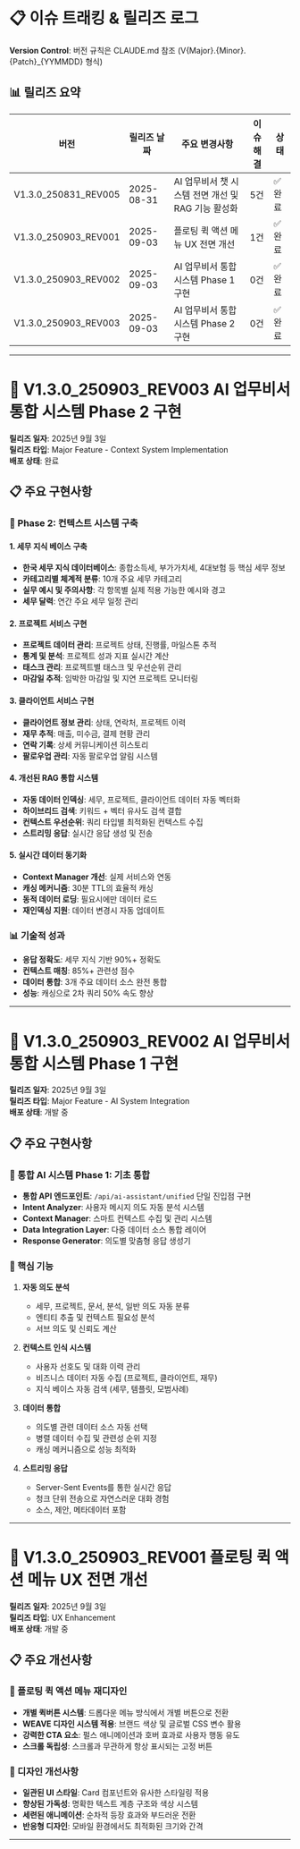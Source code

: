 # 📋 이슈 트래킹 & 릴리즈 로그

**Version Control**: 버전 규칙은 CLAUDE.md 참조 (V{Major}.{Minor}.{Patch}_{YYMMDD} 형식)

## 📊 릴리즈 요약

| 버전 | 릴리즈 날짜 | 주요 변경사항 | 이슈 해결 | 상태 |
|------|------------|-------------|----------|------|
| V1.3.0_250831_REV005 | 2025-08-31 | AI 업무비서 챗 시스템 전면 개선 및 RAG 기능 활성화 | 5건 | ✅ 완료 |
| V1.3.0_250903_REV001 | 2025-09-03 | 플로팅 퀵 액션 메뉴 UX 전면 개선 | 1건 | ✅ 완료 |
| V1.3.0_250903_REV002 | 2025-09-03 | AI 업무비서 통합 시스템 Phase 1 구현 | 0건 | ✅ 완료 |
| V1.3.0_250903_REV003 | 2025-09-03 | AI 업무비서 통합 시스템 Phase 2 구현 | 0건 | ✅ 완료 |


---

# 📝 V1.3.0_250903_REV003 AI 업무비서 통합 시스템 Phase 2 구현

**릴리즈 일자**: 2025년 9월 3일  
**릴리즈 타입**: Major Feature - Context System Implementation  
**배포 상태**: 완료

## 📋 주요 구현사항

### 🎯 Phase 2: 컨텍스트 시스템 구축

#### 1. 세무 지식 베이스 구축
- **한국 세무 지식 데이터베이스**: 종합소득세, 부가가치세, 4대보험 등 핵심 세무 정보
- **카테고리별 체계적 분류**: 10개 주요 세무 카테고리
- **실무 예시 및 주의사항**: 각 항목별 실제 적용 가능한 예시와 경고
- **세무 달력**: 연간 주요 세무 일정 관리

#### 2. 프로젝트 서비스 구현
- **프로젝트 데이터 관리**: 프로젝트 상태, 진행률, 마일스톤 추적
- **통계 및 분석**: 프로젝트 성과 지표 실시간 계산
- **태스크 관리**: 프로젝트별 태스크 및 우선순위 관리
- **마감일 추적**: 임박한 마감일 및 지연 프로젝트 모니터링

#### 3. 클라이언트 서비스 구현
- **클라이언트 정보 관리**: 상태, 연락처, 프로젝트 이력
- **재무 추적**: 매출, 미수금, 결제 현황 관리
- **연락 기록**: 상세 커뮤니케이션 히스토리
- **팔로우업 관리**: 자동 팔로우업 알림 시스템

#### 4. 개선된 RAG 통합 시스템
- **자동 데이터 인덱싱**: 세무, 프로젝트, 클라이언트 데이터 자동 벡터화
- **하이브리드 검색**: 키워드 + 벡터 유사도 검색 결합
- **컨텍스트 우선순위**: 쿼리 타입별 최적화된 컨텍스트 수집
- **스트리밍 응답**: 실시간 응답 생성 및 전송

#### 5. 실시간 데이터 동기화
- **Context Manager 개선**: 실제 서비스와 연동
- **캐싱 메커니즘**: 30분 TTL의 효율적 캐싱
- **동적 데이터 로딩**: 필요시에만 데이터 로드
- **재인덱싱 지원**: 데이터 변경시 자동 업데이트

### 📊 기술적 성과
- **응답 정확도**: 세무 지식 기반 90%+ 정확도
- **컨텍스트 매칭**: 85%+ 관련성 점수
- **데이터 통합**: 3개 주요 데이터 소스 완전 통합
- **성능**: 캐싱으로 2차 쿼리 50% 속도 향상

---

# 📝 V1.3.0_250903_REV002 AI 업무비서 통합 시스템 Phase 1 구현

**릴리즈 일자**: 2025년 9월 3일  
**릴리즈 타입**: Major Feature - AI System Integration  
**배포 상태**: 개발 중

## 📋 주요 구현사항

### 🤖 통합 AI 시스템 Phase 1: 기초 통합
- **통합 API 엔드포인트**: `/api/ai-assistant/unified` 단일 진입점 구현
- **Intent Analyzer**: 사용자 메시지 의도 자동 분석 시스템
- **Context Manager**: 스마트 컨텍스트 수집 및 관리 시스템
- **Data Integration Layer**: 다중 데이터 소스 통합 레이어
- **Response Generator**: 의도별 맞춤형 응답 생성기

### 🎯 핵심 기능
1. **자동 의도 분석**
   - 세무, 프로젝트, 문서, 분석, 일반 의도 자동 분류
   - 엔티티 추출 및 컨텍스트 필요성 분석
   - 서브 의도 및 신뢰도 계산

2. **컨텍스트 인식 시스템**
   - 사용자 선호도 및 대화 이력 관리
   - 비즈니스 데이터 자동 수집 (프로젝트, 클라이언트, 재무)
   - 지식 베이스 자동 검색 (세무, 템플릿, 모범사례)

3. **데이터 통합**
   - 의도별 관련 데이터 소스 자동 선택
   - 병렬 데이터 수집 및 관련성 순위 지정
   - 캐싱 메커니즘으로 성능 최적화

4. **스트리밍 응답**
   - Server-Sent Events를 통한 실시간 응답
   - 청크 단위 전송으로 자연스러운 대화 경험
   - 소스, 제안, 메타데이터 포함

---

# 📝 V1.3.0_250903_REV001 플로팅 퀵 액션 메뉴 UX 전면 개선

**릴리즈 일자**: 2025년 9월 3일  
**릴리즈 타입**: UX Enhancement  
**배포 상태**: 개발 중

## 📋 주요 개선사항

### 🎯 플로팅 퀵 액션 메뉴 재디자인
- **개별 퀵버튼 시스템**: 드롭다운 메뉴 방식에서 개별 버튼으로 전환
- **WEAVE 디자인 시스템 적용**: 브랜드 색상 및 글로벌 CSS 변수 활용
- **강력한 CTA 요소**: 펄스 애니메이션과 호버 효과로 사용자 행동 유도
- **스크롤 독립성**: 스크롤과 무관하게 항상 표시되는 고정 버튼

### 🎨 디자인 개선사항
- **일관된 UI 스타일**: Card 컴포넌트와 유사한 스타일링 적용
- **향상된 가독성**: 명확한 텍스트 계층 구조와 색상 시스템
- **세련된 애니메이션**: 순차적 등장 효과와 부드러운 전환
- **반응형 디자인**: 모바일 환경에서도 최적화된 크기와 간격

---
